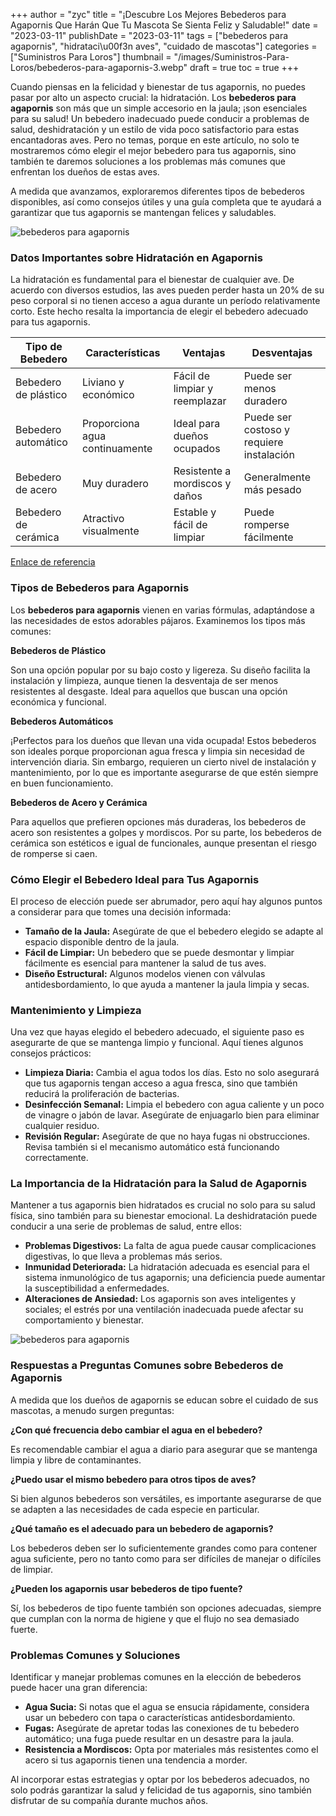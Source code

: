+++
author = "zyc"
title = "¡Descubre Los Mejores Bebederos para Agapornis Que Harán Que Tu Mascota Se Sienta Feliz y Saludable!"
date = "2023-03-11"
publishDate = "2023-03-11"
tags = ["bebederos para agapornis", "hidrataci\u00f3n aves", "cuidado de mascotas"]
categories = ["Suministros Para Loros"]
thumbnail = "/images/Suministros-Para-Loros/bebederos-para-agapornis-3.webp"
draft = true
toc = true
+++


Cuando piensas en la felicidad y bienestar de tus agapornis, no puedes pasar por alto un aspecto crucial: la hidratación. Los **bebederos para agapornis** son más que un simple accesorio en la jaula; ¡son esenciales para su salud! Un bebedero inadecuado puede conducir a problemas de salud, deshidratación y un estilo de vida poco satisfactorio para estas encantadoras aves. Pero no temas, porque en este artículo, no solo te mostraremos cómo elegir el mejor bebedero para tus agapornis, sino también te daremos soluciones a los problemas más comunes que enfrentan los dueños de estas aves.

A medida que avanzamos, exploraremos diferentes tipos de bebederos disponibles, así como consejos útiles y una guía completa que te ayudará a garantizar que tus agapornis se mantengan felices y saludables.

![bebederos para agapornis](/images/Suministros-Para-Loros/bebederos-para-agapornis-2.webp)

### Datos Importantes sobre Hidratación en Agapornis

La hidratación es fundamental para el bienestar de cualquier ave. De acuerdo con diversos estudios, las aves pueden perder hasta un 20% de su peso corporal si no tienen acceso a agua durante un período relativamente corto. Este hecho resalta la importancia de elegir el bebedero adecuado para tus agapornis.

| Tipo de Bebedero   | Características         | Ventajas                                    | Desventajas                              |
|--------------------|------------------------|---------------------------------------------|-----------------------------------------|
| Bebedero de plástico| Liviano y económico    | Fácil de limpiar y reemplazar               | Puede ser menos duradero                |
| Bebedero automático | Proporciona agua continuamente | Ideal para dueños ocupados                  | Puede ser costoso y requiere instalación |
| Bebedero de acero   | Muy duradero          | Resistente a mordiscos y daños              | Generalmente más pesado                  |
| Bebedero de cerámica | Atractivo visualmente| Estable y fácil de limpiar                  | Puede romperse fácilmente                |

[Enlace de referencia](https://complementosparaaves.com/es/119-accesorios-para-agapornis-y-ninfas)

### Tipos de Bebederos para Agapornis

Los **bebederos para agapornis** vienen en varias fórmulas, adaptándose a las necesidades de estos adorables pájaros. Examinemos los tipos más comunes:

**Bebederos de Plástico**

Son una opción popular por su bajo costo y ligereza. Su diseño facilita la instalación y limpieza, aunque tienen la desventaja de ser menos resistentes al desgaste. Ideal para aquellos que buscan una opción económica y funcional.

**Bebederos Automáticos**

¡Perfectos para los dueños que llevan una vida ocupada! Estos bebederos son ideales porque proporcionan agua fresca y limpia sin necesidad de intervención diaria. Sin embargo, requieren un cierto nivel de instalación y mantenimiento, por lo que es importante asegurarse de que estén siempre en buen funcionamiento.

**Bebederos de Acero y Cerámica**

Para aquellos que prefieren opciones más duraderas, los bebederos de acero son resistentes a golpes y mordiscos. Por su parte, los bebederos de cerámica son estéticos e igual de funcionales, aunque presentan el riesgo de romperse si caen. 

### Cómo Elegir el Bebedero Ideal para Tus Agapornis

El proceso de elección puede ser abrumador, pero aquí hay algunos puntos a considerar para que tomes una decisión informada:

- **Tamaño de la Jaula:** Asegúrate de que el bebedero elegido se adapte al espacio disponible dentro de la jaula.
- **Fácil de Limpiar:** Un bebedero que se puede desmontar y limpiar fácilmente es esencial para mantener la salud de tus aves.
- **Diseño Estructural:** Algunos modelos vienen con válvulas antidesbordamiento, lo que ayuda a mantener la jaula limpia y secas. 

### Mantenimiento y Limpieza

Una vez que hayas elegido el bebedero adecuado, el siguiente paso es asegurarte de que se mantenga limpio y funcional. Aquí tienes algunos consejos prácticos:

- **Limpieza Diaria:** Cambia el agua todos los días. Esto no solo asegurará que tus agapornis tengan acceso a agua fresca, sino que también reducirá la proliferación de bacterias.
- **Desinfección Semanal:** Limpia el bebedero con agua caliente y un poco de vinagre o jabón de lavar. Asegúrate de enjuagarlo bien para eliminar cualquier residuo.
- **Revisión Regular:** Asegúrate de que no haya fugas ni obstrucciones. Revisa también si el mecanismo automático está funcionando correctamente.

### La Importancia de la Hidratación para la Salud de Agapornis

Mantener a tus agapornis bien hidratados es crucial no solo para su salud física, sino también para su bienestar emocional. La deshidratación puede conducir a una serie de problemas de salud, entre ellos:

- **Problemas Digestivos:** La falta de agua puede causar complicaciones digestivas, lo que lleva a problemas más serios.
- **Inmunidad Deteriorada:** La hidratación adecuada es esencial para el sistema inmunológico de tus agapornis; una deficiencia puede aumentar la susceptibilidad a enfermedades.
- **Alteraciones de Ansiedad:** Los agapornis son aves inteligentes y sociales; el estrés por una ventilación inadecuada puede afectar su comportamiento y bienestar.


![bebederos para agapornis](/images/Suministros-Para-Loros/bebederos-para-agapornis-2.webp)

### Respuestas a Preguntas Comunes sobre Bebederos de Agapornis

A medida que los dueños de agapornis se educan sobre el cuidado de sus mascotas, a menudo surgen preguntas:

**¿Con qué frecuencia debo cambiar el agua en el bebedero?**

Es recomendable cambiar el agua a diario para asegurar que se mantenga limpia y libre de contaminantes.

**¿Puedo usar el mismo bebedero para otros tipos de aves?**

Si bien algunos bebederos son versátiles, es importante asegurarse de que se adapten a las necesidades de cada especie en particular.

**¿Qué tamaño es el adecuado para un bebedero de agapornis?**

Los bebederos deben ser lo suficientemente grandes como para contener agua suficiente, pero no tanto como para ser difíciles de manejar o difíciles de limpiar.

**¿Pueden los agapornis usar bebederos de tipo fuente?**

Sí, los bebederos de tipo fuente también son opciones adecuadas, siempre que cumplan con la norma de higiene y que el flujo no sea demasiado fuerte.

### Problemas Comunes y Soluciones

Identificar y manejar problemas comunes en la elección de bebederos puede hacer una gran diferencia:

- **Agua Sucia:** Si notas que el agua se ensucia rápidamente, considera usar un bebedero con tapa o características antidesbordamiento.
- **Fugas:** Asegúrate de apretar todas las conexiones de tu bebedero automático; una fuga puede resultar en un desastre para la jaula.
- **Resistencia a Mordiscos:** Opta por materiales más resistentes como el acero si tus agapornis tienen una tendencia a morder.

Al incorporar estas estrategias y optar por los bebederos adecuados, no solo podrás garantizar la salud y felicidad de tus agapornis, sino también disfrutar de su compañía durante muchos años.
